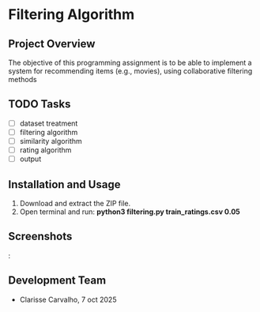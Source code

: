 # Filtering Algorithm

## Project Overview

The objective of this programming assignment is to be able to implement a system for recommending items (e.g., movies), using collaborative filtering methods

## TODO Tasks

- [ ] dataset treatment
- [ ] filtering algorithm
- [ ] similarity algorithm
- [ ] rating algorithm
- [ ] output

## Installation and Usage

1. Download and extract the ZIP file.  
2. Open terminal and run:  **python3 filtering.py train_ratings.csv 0.05**   

## Screenshots

: ![]()

## Development Team

- Clarisse Carvalho, 7 oct 2025